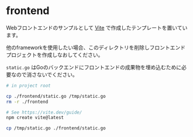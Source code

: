 # frontend

Webフロントエンドのサンプルとして [Vite](https://vite.dev) で作成したテンプレートを置いています。

他のframeworkを使用したい場合、このディレクトリを削除しフロントエンドプロジェクトを作成しなおしてください。

`static.go` はGoのバックエンドにフロントエンドの成果物を埋め込むために必要なので消さないでください。

```sh
# in project root

cp ./frontend/static.go /tmp/static.go
rm -r ./frontend

# See https://vite.dev/guide/
npm create vite@latest

cp /tmp/static.go ./frontend/static.go
```
